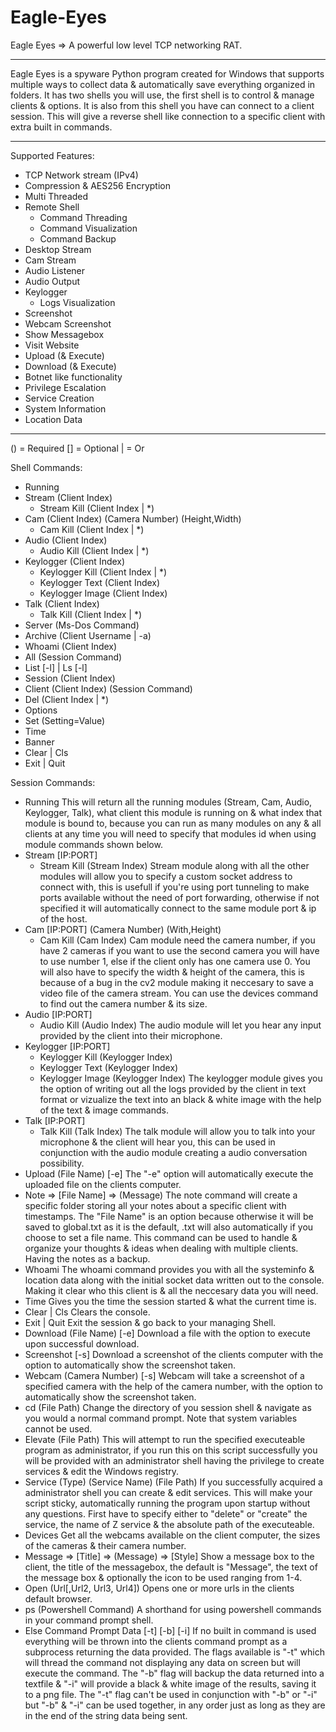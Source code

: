# Eagle-Eyes
Eagle Eyes => A powerful low level TCP networking RAT.
______________________________________________________
Eagle Eyes is a spyware Python program created for Windows that supports multiple ways to collect data & automatically save everything organized in folders. It has two shells you will use, the first shell is to control & manage clients & options. It is also from this shell you have can connect to a client session. This will give a reverse shell like connection to a specific client with extra built in commands.
______________________________________________________
Supported Features:
  - TCP Network stream (IPv4)
  - Compression & AES256 Encryption
  - Multi Threaded
  - Remote Shell
    - Command Threading
    - Command Visualization
    - Command Backup
  - Desktop Stream
  - Cam Stream
  - Audio Listener
  - Audio Output
  - Keylogger
    - Logs Visualization
  - Screenshot
  - Webcam Screenshot
  - Show Messagebox
  - Visit Website
  - Upload (& Execute)
  - Download (& Execute)
  - Botnet like functionality
  - Privilege Escalation
  - Service Creation
  - System Information
  - Location Data
______________________________________________________
() = Required
[] = Optional
| = Or

Shell Commands:
  - Running
  - Stream (Client Index)
    - Stream Kill (Client Index | *)
  - Cam (Client Index) (Camera Number) (Height,Width)
    - Cam Kill (Client Index | *)
  - Audio (Client Index)
    - Audio Kill (Client Index | *)
  - Keylogger (Client Index)
    - Keylogger Kill (Client Index | *)
    - Keylogger Text (Client Index)
    - Keylogger Image (Client Index)
  - Talk (Client Index)
    - Talk Kill (Client Index | *)
  - Server (Ms-Dos Command)
  - Archive (Client Username | -a)
  - Whoami (Client Index)
  - All (Session Command)
  - List [-l] | Ls [-l]
  - Session (Client Index)
  - Client (Client Index) (Session Command)
  - Del (Client Index | *)
  - Options
  - Set (Setting=Value)
  - Time
  - Banner
  - Clear | Cls
  - Exit | Quit
    
Session Commands:
  - Running
This will return all the running modules (Stream, Cam, Audio, Keylogger, Talk), what client this module is running on & what index that module is bound to, because you can run as many modules on any & all clients at any time you will need to specify that modules id when using module commands shown below.
  - Stream [IP:PORT]
    - Stream Kill (Stream Index)
Stream module along with all the other modules will allow you to specify a custom socket address to connect with, this is usefull if you're using port tunneling to make ports available without the need of port forwarding, otherwise if not specified it will automatically connect to the same module port & ip of the host.
  - Cam [IP:PORT] (Camera Number) (With,Height)
    - Cam Kill (Cam Index)
Cam module need the camera number, if you have 2 cameras if you want to use the second camera you will have to use number 1, else if the client only has one camera use 0. You will also have to specify the width & height of the camera, this is because of a bug in the cv2 module making it neccesary to save a video file of the camera stream. You can use the devices command to find out the camera number & its size.
  - Audio [IP:PORT]
    - Audio Kill (Audio Index)
The audio module will let you hear any input provided by the client into their microphone.
  - Keylogger [IP:PORT]
    - Keylogger Kill (Keylogger Index)
    - Keylogger Text (Keylogger Index)
    - Keylogger Image (Keylogger Index)
The keylogger module gives you the option of writing out all the logs provided by the client in text format or vizualize the text into an black & white image with the help of the text & image commands.
  - Talk [IP:PORT]
    - Talk Kill (Talk Index)
The talk module will allow you to talk into your microphone & the client will hear you, this can be used in conjunction with the audio module creating a audio conversation possibility.
  - Upload (File Name) [-e]
The "-e" option will automatically execute the uploaded file on the clients computer.
  - Note => [File Name] => (Message)
The note command will create a specific folder storing all your notes about a specific client with timestamps. The "File Name" is an option because otherwise it will be saved to global.txt as it is the default, .txt will also automatically if you choose to set a file name. This command can be used to handle & organize your thoughts & ideas when dealing with multiple clients. Having the notes as a backup.
  - Whoami
The whoami command provides you with all the systeminfo & location data along with the initial socket data written out to the console. Making it clear who this client is & all the neccesary data you will need.
  - Time
Gives you the time the session started & what the current time is.
  - Clear | Cls
Clears the console.
  - Exit | Quit
Exit the session & go back to your managing Shell.
  - Download (File Name) [-e]
Download a file with the option to execute upon successful download.
  - Screenshot [-s]
Download a screenshot of the clients computer with the option to automatically show the screenshot taken.
  - Webcam (Camera Number) [-s]
Webcam will take a screenshot of a specified camera with the help of the camera number, with the option to automatically show the screenshot taken.
  - cd (File Path)
Change the directory of you session shell & navigate as you would a normal command prompt. Note that system variables cannot be used.
  - Elevate (File Path)
This will attempt to run the specified executeable program as administrator, if you run this on this script successfully you will be provided with an administrator shell having the privilege to create services & edit the Windows registry.
  - Service (Type) (Service Name) (File Path)
If you successfully acquired a administrator shell you can create & edit services. This will make your script sticky, automatically running the program upon startup without any questions. First have to specify either to "delete" or "create" the service, the name of Z service & the absolute path of the executeable.
  - Devices
Get all the webcams available on the client computer, the sizes of the cameras & their camera number.
  - Message => [Title] => (Message) => [Style]
Show a message box to the client, the title of the messagebox, the default is "Message", the text of the message box & optionally the icon to be used ranging from 1-4.
  - Open (Url[,Url2, Url3, Url4])
Opens one or more urls in the clients default browser.
  - ps (Powershell Command)
A shorthand for using powershell commands in your command prompt shell.
  - Else Command Prompt Data [-t] [-b] [-i]
If no built in command is used everything will be thrown into the clients command prompt as a subprocess returning the data provided. The flags available is "-t" which will thread the command not displaying any data on screen but will execute the command. The "-b" flag will backup the data returned into a textfile & "-i" will provide a black & white image of the results, saving it to a png file. The "-t" flag can't be used in conjunction with "-b" or "-i" but "-b" & "-i" can be used together, in any order just as long as they are in the end of the string data being sent.




  
  
  
  
  
  
  
  
  
  
  
  
  
